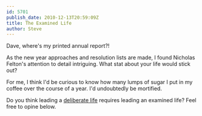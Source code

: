 ```yaml
---
id: 5701
publish_date: 2010-12-13T20:59:09Z
title: The Examined Life
author: Steve
---
```

Dave, where's my printed annual report?!

As the new year approaches and resolution lists are made, I found Nicholas Felton's attention to detail intriguing. What stat about your life would stick out?

For me, I think I'd be curious to know how many lumps of sugar I put in my coffee over the course of a year. I'd undoubtedly be mortified.

Do you think leading a [deliberate life](http://en.wikipedia.org/wiki/Walden#Synopsis) requires leading an examined life? Feel free to opine below.